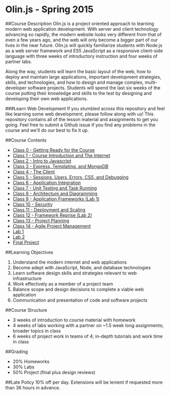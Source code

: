 Olin.js - Spring 2015
===

##Course Description
Olin.js is a project oriented approach to learning modern web application development. With server and client technology advancing so rapidly, the modern website looks very different from that of even a few years ago, and the web will only become a bigger part of our lives in the near future. Olin.js will quickly familiarize students with Node.js as a web server framework and ES5 JavaScript as a responsive client-side language with three weeks of introductory instruction and four weeks of partner labs.

Along the way, students will learn the basic layout of the web, how to deploy and maintain large applications, important development strategies, skills, and technologies, and how to design and manage complex, multi-developer software projects. Students will spend the last six weeks of the course putting their knowledge and skills to the test by designing and developing their own web applications.

###Learn Web Development
If you stumbled across this repository and feel like learning some web development, please follow along with us!
This repository contains all of the lesson material and assignments to get you going.
Feel free to submit a Github issue if you find any problems in the course and we'll do our best to fix it up.

##Course Contents
* [Class 0 - Getting Ready for the Course](./classes/class00)
* [Class 1 - Course Introduction and The Internet](./classes/class01)
* [Class 2 - Intro to Javascript](./classes/class02)
* [Class 3 - Express, Templating, and MongoDB](./classes/class03)
* [Class 4 - The Client](./classes/class04)
* [Class 5 - Sessions, Users, Errors, CSS, and Debugging](./classes/class05)
* [Class 6 - Application Integration](./classes/class06)
* [Class 7 - Unit Testing and Task Running](./classes/class07)
* [Class 8 - Architecture and Diagramming](./classes/class08)
* [Class 9 - Application Frameworks (Lab 1)](./classes/class09)
* [Class 10 - Security](./classes/class10)
* [Class 11 - Deployment and Scaling](./classes/class11)
* [Class 12 - Framework Reprise (Lab 2)](./classes/class12)
* [Class 13 - Project Planning](./classes/class13)
* [Class 14 - Agile Project Management](./classes/class14)
* [Lab 1](./lab1)
* [Lab 2](./lab2)
* [Final Project](./finalproject)


##Learning Objectives
1. Understand the modern internet and web applications
2. Become adept with JavaScript, Node, and database technologies
3. Learn software design skills and strategies relevant to web infrastructure
4. Work effectively as a member of a project team
5. Balance scope and design decisions to complete a viable web application
6. Communication and presentation of code and software projects

##Course Structure
* 3 weeks of introduction to course material with homework
* 4 weeks of labs working with a partner on ~1.5 week long assignments; broader topics in class
* 6 weeks of project work in  teams of 4; in-depth tutorials and work time in class

##Grading
* 20% Homeworks
* 30% Labs
* 50% Project (final plus design reviews)

##Late Policy
10% off per day. Extensions will be lenient if requested more than 36 hours in advance.
